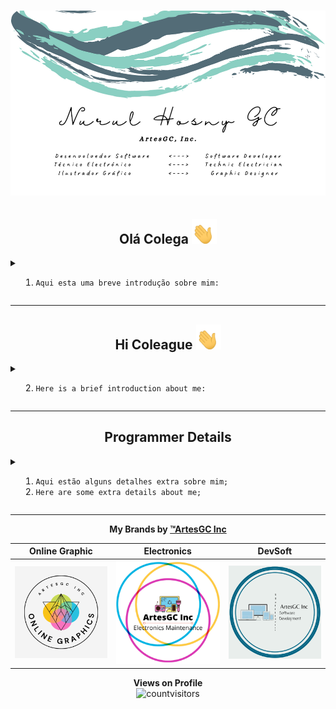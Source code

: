 # ![business-card](img/businesscard.png)

<div align="center">

## Olá Colega <img src="img/waving-hand-joypixels.gif" height=40 width=40>

</div>

<details>
<summary>
  
  1. `Aqui esta uma breve introdução sobre mim:`
  
</summary>
<hr>
  
- 🔭 Atualmente estou trabalhando em muitos projetos em nome da minha marca **[ArtesGC Inc.](https://github.com/ArtesGC)**;
- 🌱 Também estou estudando e aperfeiçoando as minhas hablidades em: 
  - `Ilustração Gráfica`;
  - `Organização e Responsividade em Web-Apps`;
  - `Serviços Java-Backend`;
- 👯 Estou procurando colaborar no `desenvolvimento social` e `projetos open-source`;
- 🤔 Mas igualmente, preciso de ajuda em muitos projetos, tente entrar em contato comigo:
  - 💬 Me pergunte sobre qualquer coisa **[por email](mailto:nuruldecarvalho@gmail.com)**.
- 📫 Ou ainda:
  - WhatsApp: [+27 73 555 0878](https://api.whatsapp.com/send?phone=27735550878)
  - Telegram: [Nurul GC](https://t.me/NurulGC)
  - Facebook: [Nurul Hosny GC](https://facebook.com/nurulhosny.gc/)
  - Instagram: [Nurul HGC](https://www.instagram.com/nurulhgc/)
  - Twitter: [Nurul-GC](https://twitter.com/NurulGC3)
  - Linkedin: [Nurul Carvalho](https://www.linkedin.com/in/nurul-carvalho-4a64b01b4/)
- 😄 Apelidos: **Nuninha** ou **GC**;

🤓 **Conheça também, um pequeno resumo sobre os meus [repositórios](https://nurul-gc.github.io/intro/)...**
  
</details>

---

<div align="center">

## Hi Coleague <img src="img/waving-hand-joypixels.gif" height=40 width=40>

</div>

<details>
<summary>
  
  2. `Here is a brief introduction about me:`
  
</summary>
<hr>

- 🔭 Currently, I’m working on many projects by my trademark **[ArtesGC](https://github.com/ArtesGC)**;
- 🌱 I’m also studying and improving my skills on:
  - `Graphic Design`;
  - `Organization and Responsiveness in Web-Apps`;
  - `Java-Backend Services`;
- 👯 I’m looking to collaborate on `social development` and `open-source projects`;
- 🤔 But, I’m also looking for help on many projects, please try to reach me:
  - 💬 Ask me about anything **[by email](mailto:nuruldecarvalho@gmail.com)**.
- 📫 Or still by:
  - WhatsApp: [+27 73 555 0878](https://api.whatsapp.com/send?phone=27735550878)
  - Telegram: [Nurul GC](https://t.me/NurulGC)
  - Facebook: [Nurul Hosny GC](https://www.facebook.com/nurulhosny.gc/)
  - Instagram: [Nurul HGC](https://www.instagram.com/nurulhgc/)
  - Twitter: [Nurul-GC](https://twitter.com/NurulGC3)
  - Linkedin: [Nurul Carvalho](https://www.linkedin.com/in/nurul-carvalho-4a64b01b4/)
- 😄 Nicknames: **Nuninha** or **GC**;

🤓 **Also, check out a short summary about my [repositories](https://nurul-gc.github.io/intro/)...**

</details>

---

<div align="center">

## Programmer Details

</div>
  
<details>
<summary>
  
  1. `Aqui estão alguns detalhes extra sobre mim;`
  2. `Here are some extra details about me;`
  
</summary>
<hr>

<div align="center">

**Linguagens dominantes** \
![softskils](https://github-readme-stats.vercel.app/api/top-langs/?username=Nurul-GC&layout=compact&theme=radical&langs_count=20)

**Meu resumo do GitHub** \
![resume](https://github-readme-stats.vercel.app/api?disable_animations=false&username=Nurul-GC&show_icons=true&theme=merko)
  
**Meu estado de sequência no GitHub** \
![streak-status](https://github-readme-streak-stats.herokuapp.com/?user=Nurul-GC&theme=neon-dark)

**Conquistas - Trophies** \
![trophies](https://github-profile-trophy.vercel.app/?custom_title=&username=Nurul-GC&column=7&theme=gruvbox)

</div>
</details>
  
---
  
<div align="center">

**My Brands by [&trade;ArtesGC Inc](https://artesgc.home.blog/)**
  
| Online Graphic | Electronics | DevSoft |
| --- | --- | --- |
| <img alt="Online-Graphic" src="img/graphic.png" height=auto witdh=auto> | <img alt="Electronics" src="img/eletronics.png" height=auto witdh=auto> | <img alt="DevSoft" src="img/software.png" height=auto witdh=auto> |

**Views on Profile** \
![countvisitors](https://profile-counter.glitch.me/Nurul-GC/count.svg)

</div>

